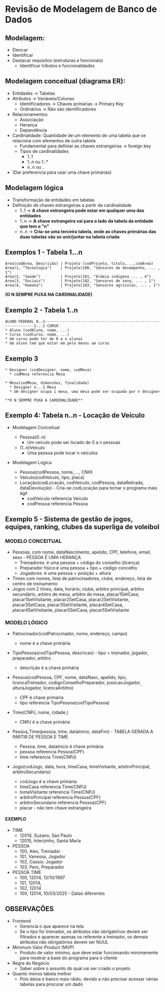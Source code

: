 # Revisão de Modelagem de Banco de Dados

## Modelagem:
- Elencar
- Identificar
- Destacar requisitos (estruturas e funcionais)
  - Identificar tributos e funcionalidades

## Modelagem conceitual (diagrama ER):
- Entidades → Tabelas
- Atributos → Variáveis/Colunas
  - Identificadores → Chaves primárias → Primary Key
  - Ordinários → Não são identificadores
- Relacionamentos
  - Associação
  - Herança
  - Dependência
- Cardinalidade: Quantidade de um elemento de uma tabela que se relaciona com elementos de outra tabela
  - Fundamental para definiar as chaves estrangeiras → foreign key
  - Tipos de cardinalidades
    - 1..1
    - 1..n ou 1..*
    - n..n ou *..*
- (Dar preferencia para usar uma chave primárias)

## Modelagem lógica
- Transformação de entidades em tabelas
- Definição de chaves estrangeiras a partir da cardinalidade
  - 1..1 → **A chave estrangeira pode estar em qualquer uma das entidades**
  - 1..n → **A chave estrangeira vai para o lado da tabela da entidade que tem o "n"**
  - n..n → **Cria-se uma terceira tabela, onde as chaves primárias das duas tabelas vão se unir/juntar na tabela criada**

## Exemplos 1 - Tabela 1...n
```plaintext
Area(codArea, Descrição) | Projeto (codProjeto, titulo,...,codArea)
Area(1, "Tecnologia")    | Projeto(100, "Sensores de desempenho, ... , 1")
Area(2, "Saúde")         | Projeto(101, "Aldeia indigena ... , 4")         
Area(3, "Sociais")       | Projeto(102, "Sensores de sono, ... , 1")
Area(4, "Humana")        | Projeto(103, "Sensores agriculas, ... , 1")
```
**(O N SEMPRE PUXA NA CARDINALIDADE)**

## Exemplo 2 - Tabela 1..n
```plaintext
ALUNO FEDERAL 0..n-----------------------------------------------------------------1...1 CURSO
* Aluno (codAluno, nome, ...)                                                            * Curso (codCurso, nome, ...)
* Um curso pode ter de 0 a n alunos                                                      * Um aluno tem que estar em pelo menos um curso
```

## Exemplo 3 
```plaintext
* Designer (codDesigner, nome, codMesa)
  * codMesa referencia Mesa

* Mesa(codMesa, dimensões, finalidade)
  * Designer n...1 Mesa
  * Um designer ocupa 1 mesa, uma mesa pode ser ocupada por n designer

**O N SEMPRE PUXA A CARDINALIDADE**
```
## Exemplo 4: Tabela n..n - Locação de Veículo

* Modelagem Conceitual
  * Pessoa(0..n)
    * Um veículo pode ser locado de 0 a n pessoas
  * (1..n)Veículo
    * Uma pessoa pode locar n veículos

* Modelagem Lógica
  * Pessoa(codPessoa, nome, ..., CNH)
  * Veículo(codVeículo, tipo, placa)
  * Locação(codLocação, codVeículo, codPessoa, dataRetirada, dataDevolução) - Cria-se codLocação para tornar o programa mais ágil
    * codVeículo referencia Veículo
    * codPessoa referencia Pessoa

## Exemplo 5 - Sistema de gestão de jogos, equipes, ranking, clubes da superliga de voleibol
### MODELO CONCEITUAL
* Pessoas, com nome, dataNascimento, apelido, CPF, telefone, email, sexo - PESSOA É UMA HERANÇA
  * Treinadores: é uma pessoa + código do conselho (licença)
  * Preparador físico:é uma pessoa + tipo + código concelho
  * Jogadores: é uma pessoa + posição + altura
* Times com nomes, lista de patrocinadores, clube, endereço, lista de centro de treinamento
* Jogos com 2 times, data, horário, clube, arbitro principal, arbitro secundário, arbitro de mesa, arbitro de mesa, placar1SetCasa, placar1SetVisitante, placar2SetCasa, placar2SetVisitante, placar3SetCasa, placar3SetVisitante, placar4SetCasa, placar4SetVisitante, placar5SetCasa, placar5SetVisitante

### MODELO LÓGICO
* Patrocinador(codPatrocinador, nome, endereço, campo)
  * nome é a chave primária

* TipoPessoa(codTipoPessoa, descricao) - tipo = treinador, jogador, preparador, arbitro
  * descrição é a chave primária

* Pessoa(codPessoa, CPF, nome, dataNasc, apelido, tipo, licencaTreinador, codigoConselhoPreparador, posicaoJogador, alturaJogador, licencaArbitro)
  * CPF é chave primária
  * tipo referencia TipoPessoa(codTipoPessoa)

* Time(CNPJ, nome, cidade,)
  * CNPJ é a chave primária

* Pessoa_Time(pessoa, time, dataInicio, dataFim) - TABELA GERADA A PARTIR DE PESSOA E TIME
  * Pessoa, time, dataInicio é chave primária
  * pessoa referencia Pessoa(CPF)
  * time referencia Time(CNPJ)

* Jogo(codJogo, data, hora, timeCasa, timeVisitante, arbitroPrincipal, arbitroSecundario)
  * codJogo é a chave primária
  * timeCasa referencia Time(CNPJ)
  * tomeVisitante referencia Time(CNPJ)
  * arbitroPrincipal referencia Pessoa(CPF)
  * arbitroSecundario referencia Pessoa(CPF)
  * placar - não tem chave estrangeira

#### EXEMPLO
* TIME
  * 12014, Suzano, Sao Paulo
  * 12015, Interzinho, Santa Maria
* PESSOA
  * 100, Alex, Treinador
  * 101, Vanessa, Jogador
  * 102, Cassio. Jogador
  * 103, Pero, Preparador
* PESSOA TIME
  * 100, 12014, 13/10/1997
  * 101, 12014,
  * 102, 12014
  * 100, 12014, 10/03/2025 - Datas diferentes

## OBSERVAÇÕES
* Frontend
  * Gerencia o que aparece na tela
  * Se o tipo for treinador, os atributos não obrigatórios devem ser filtrados e aparecer apenas os referente a treinador, os demais atributos não obrigatórios devem ser NUUL
* Minimum Valor Product (MVP)
  * Produto de valor mínimo, que deve estar funcionando minimamente para mostrar a base do programa para o cliente
* Regra do Negócio
  * Saber sobre o assunto do qual vai ser criado o projeto
* Quanto menos tabela melhor
  * Pois deixa o banco mais ráido, devido a não precisar acessar várias tabelas para procurar um dado   
